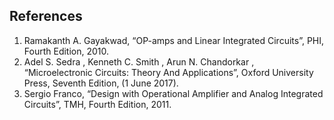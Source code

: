 ## References

1) Ramakanth A. Gayakwad, “OP-amps and Linear Integrated Circuits”, PHI, Fourth Edition, 2010.<br>
2) Adel S. Sedra , Kenneth C. Smith , Arun N. Chandorkar , “Microelectronic Circuits: Theory And Applications”, Oxford University Press, Seventh Edition, (1 June 2017).<br>
3) Sergio Franco, “Design with Operational Amplifier and Analog Integrated Circuits”, TMH, Fourth Edition, 2011.<br>


<!-- ## You Tube link

<a href="https://youtu.be/XkpdX6j9p2I">Voltage Comparator</a> -->